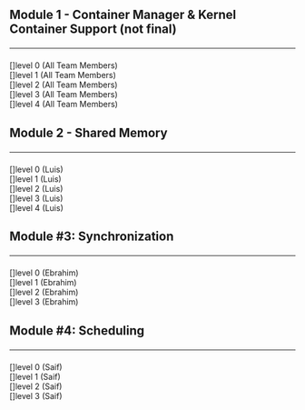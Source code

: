 
## Module 1 - Container Manager & Kernel Container Support (not final) <hr>
[]level 0 (All Team Members)<br>
[]level 1 (All Team Members)<br>
[]level 2 (All Team Members)<br>
[]level 3 (All Team Members)<br>
[]level 4 (All Team Members)<br>

## Module 2 - Shared Memory <hr>
[]level 0 (Luis)<br>
[]level 1 (Luis)<br>
[]level 2 (Luis)<br>
[]level 3 (Luis)<br>
[]level 4 (Luis)<br>

## Module #3: Synchronization <hr>
[]level 0 (Ebrahim)<br>
[]level 1 (Ebrahim)<br>
[]level 2 (Ebrahim)<br>
[]level 3 (Ebrahim)<br>

## Module #4: Scheduling <hr>
[]level 0 (Saif)<br>
[]level 1 (Saif)<br>
[]level 2 (Saif)<br>
[]level 3 (Saif)<br>
